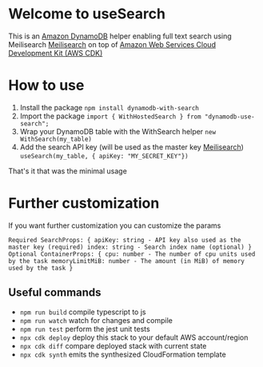 # Welcome to useSearch

This is an [Amazon DynamoDB](https://aws.amazon.com/dynamodb) helper enabling full text search using Meilisearch [Meilisearch](https://www.meilisearch.com) on top of [Amazon Web Services Cloud Development Kit (AWS CDK)](https://aws.amazon.com/cdk)

# How to use

1. Install the package
   `npm install dynamodb-with-search`
2. Import the package
   `import { WithHostedSearch } from "dynamodb-use-search";`
3. Wrap your DynamoDB table with the WithSearch helper
   `new WithSearch(my_table)`
4. Add the search API key (will be used as the master key [Meilisearch](https://www.meilisearch.com/docs/learn/security/basic_security))
   `useSearch(my_table, { apiKey: "MY_SECRET_KEY"})`

That's it that was the minimal usage

# Further customization
If you want further customization you can customize the params

`Required SearchProps: {
  apiKey: string - API key also used as the master key (required)
  index: string - Search index name (optional)
}`
`Optional ContainerProps: {
  cpu: number - The number of cpu units used by the task
  memoryLimitMiB: number - The amount (in MiB) of memory used by the task
}`

## Useful commands

- `npm run build` compile typescript to js
- `npm run watch` watch for changes and compile
- `npm run test` perform the jest unit tests
- `npx cdk deploy` deploy this stack to your default AWS account/region
- `npx cdk diff` compare deployed stack with current state
- `npx cdk synth` emits the synthesized CloudFormation template